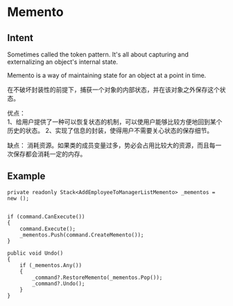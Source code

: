 # Memento

## Intent
Sometimes called the token pattern. It's all about capturing and externalizing an object's internal state. 

Memento is a way of maintaining state for an object at a point in time.

在不破坏封装性的前提下，捕获一个对象的内部状态，并在该对象之外保存这个状态。

优点：  
1、给用户提供了一种可以恢复状态的机制，可以使用户能够比较方便地回到某个历史的状态。 
2、实现了信息的封装，使得用户不需要关心状态的保存细节。

缺点： 消耗资源。如果类的成员变量过多，势必会占用比较大的资源，而且每一次保存都会消耗一定的内存。


## Example
```
private readonly Stack<AddEmployeeToManagerListMemento> _mementos = new ();


if (command.CanExecute())
{
    command.Execute();
    _mementos.Push(command.CreateMemento());
}

public void Undo()
{
    if (_mementos.Any())
    {
        _command?.RestoreMemento(_mementos.Pop());
        _command?.Undo(); 
    }
}

```